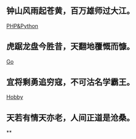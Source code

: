 ## 钟山风雨起苍黄，百万雄师过大江。
[PHP&Python](./PHP&Python)
## 虎踞龙盘今胜昔，天翻地覆慨而慷。
[Go](./Go)
## 宜将剩勇追穷寇，不可沽名学霸王。
[Hobby](./Hobby)
## 天若有情天亦老，人间正道是沧桑。
**
